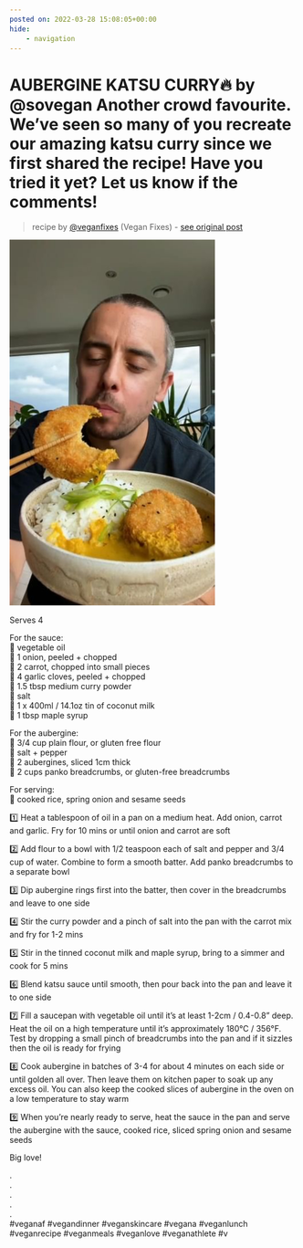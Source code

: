 ```yaml
---
posted on: 2022-03-28 15:08:05+00:00
hide:
    - navigation
---
```


# AUBERGINE KATSU CURRY🔥 by @sovegan Another crowd favourite. We’ve seen so many of you recreate our amazing katsu curry since we first shared the recipe! Have you tried it yet? Let us know if the comments! 

> recipe by [@veganfixes](https://www.instagram.com/veganfixes/) 
(Vegan Fixes) - [see original post](https://instagram.com/p/CbpuUi-vasL)

![](../img/veganfixes_28-03-2022_1503.png)

   
Serves 4  
   
For the sauce:  
🌿 vegetable oil  
🌿 1 onion, peeled + chopped  
🌿 2 carrot, chopped into small pieces  
🌿 4 garlic cloves, peeled + chopped  
🌿 1.5 tbsp medium curry powder  
🌿 salt  
🌿 1 x 400ml / 14.1oz tin of coconut milk  
🌿 1 tbsp maple syrup  
   
For the aubergine:  
🌿 3/4 cup plain flour, or gluten free flour  
🌿 salt + pepper  
🌿 2 aubergines, sliced 1cm thick  
🌿 2 cups panko breadcrumbs, or gluten-free breadcrumbs  
   
For serving:  
🌿 cooked rice, spring onion and sesame seeds  
   
1️⃣ Heat a tablespoon of oil in a pan on a medium heat. Add onion, carrot and garlic. Fry for 10 mins or until onion and carrot are soft  
   
2️⃣ Add flour to a bowl with 1/2 teaspoon each of salt and pepper and 3/4 cup of water. Combine to form a smooth batter. Add panko breadcrumbs to a separate bowl  
   
3️⃣ Dip aubergine rings first into the batter, then cover in the breadcrumbs and leave to one side  
   
4️⃣ Stir the curry powder and a pinch of salt into the pan with the carrot mix and fry for 1-2 mins  
   
5️⃣ Stir in the tinned coconut milk and maple syrup, bring to a simmer and cook for 5 mins  
   
6️⃣ Blend katsu sauce until smooth, then pour back into the pan and leave it to one side  
   
7️⃣ Fill a saucepan with vegetable oil until it’s at least 1-2cm / 0.4-0.8” deep. Heat the oil on a high temperature until it’s approximately 180°C / 356°F. Test by dropping a small pinch of breadcrumbs into the pan and if it sizzles then the oil is ready for frying  
   
8️⃣ Cook aubergine in batches of 3-4 for about 4 minutes on each side or until golden all over. Then leave them on kitchen paper to soak up any excess oil. You can also keep the cooked slices of aubergine in the oven on a low temperature to stay warm  
   
9️⃣ When you’re nearly ready to serve, heat the sauce in the pan and serve the aubergine with the sauce, cooked rice, sliced spring onion and sesame seeds  
  
Big love!   
  
.  
.  
.  
.  
.  
\#veganaf \#vegandinner \#veganskincare \#vegana \#veganlunch \#veganrecipe \#veganmeals \#veganlove \#veganathlete \#v   